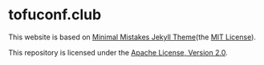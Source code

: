 # tofuconf.club

This website is based on [Minimal Mistakes Jekyll Theme](https://mmistakes.github.io/minimal-mistakes/)(the [MIT License](https://github.com/mmistakes/minimal-mistakes/blob/master/LICENSE.txt)).

This repository is licensed under the [Apache License, Version 2.0](http://www.apache.org/licenses/LICENSE-2.0).
